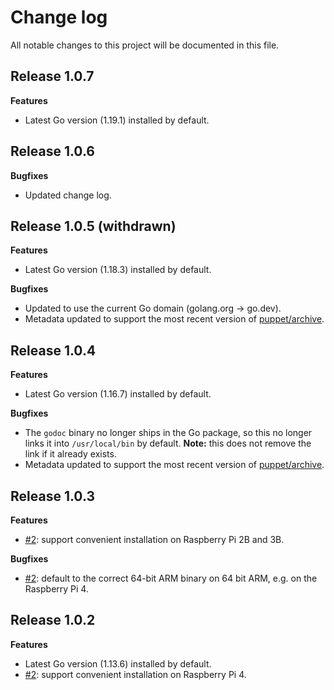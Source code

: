 # Change log

All notable changes to this project will be documented in this file.

## Release 1.0.7

**Features**

* Latest Go version (1.19.1) installed by default.

## Release 1.0.6

**Bugfixes**

* Updated change log.

## Release 1.0.5 (withdrawn)

**Features**

* Latest Go version (1.18.3) installed by default.

**Bugfixes**

* Updated to use the current Go domain (golang.org → go.dev).
* Metadata updated to support the most recent version of
  [puppet/archive](https://forge.puppet.com/modules/puppet/archive).

## Release 1.0.4

**Features**

* Latest Go version (1.16.7) installed by default.

**Bugfixes**

* The `godoc` binary no longer ships in the Go package, so this no longer links
  it into `/usr/local/bin` by default. **Note:** this does not remove the link
  if it already exists.
* Metadata updated to support the most recent version of
  [puppet/archive](https://forge.puppet.com/modules/puppet/archive).

## Release 1.0.3

**Features**

* [#2](https://github.com/danielparks/puppet-golang/issues/2): support
  convenient installation on Raspberry Pi 2B and 3B.

**Bugfixes**

* [#2](https://github.com/danielparks/puppet-golang/issues/2): default to the
  correct 64-bit ARM binary on 64 bit ARM, e.g. on the Raspberry Pi 4.

## Release 1.0.2

**Features**

* Latest Go version (1.13.6) installed by default.
* [#2](https://github.com/danielparks/puppet-golang/issues/2): support
  convenient installation on Raspberry Pi 4.

